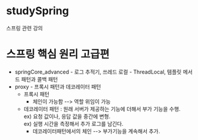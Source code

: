 # studySpring
스프링 관련 강의

스프링 핵심 원리 고급편
============
- springCore_advanced - 로그 추적기, 쓰레드 로컬 - ThreadLocal, 템플릿 메서드 패턴과 콜백 패턴
- proxy - 프록시 패턴과 데코레이터 패턴  
  - 프록시 패턴
    - 체인이 가능함  --> 역할 위임이 가능  
  - 데코레이터 패턴 : 원래 서버가 제공하는 기능에 더해서 부가 기능을 수행.  
  ex) 요청 값이나, 응답 값을 중간에 변형.  
  ex) 실행 시간을 측정해서 추가 로그를 남긴다.
    - 데코레이터패턴에서의 체인 --> 부가기능을 계속해서 추가.  
